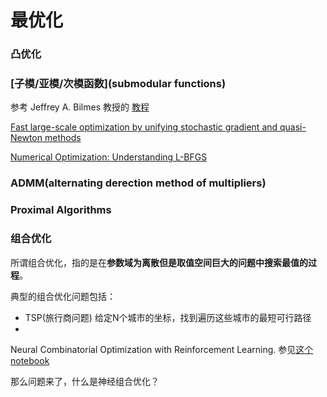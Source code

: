 # 最优化


### 凸优化



### [子模/亚模/次模函数](submodular functions)

参考 Jeffrey A. Bilmes 教授的 [教程](http://j.ee.washington.edu/~bilmes/classes/ee596b_spring_2014/)


[Fast large-scale optimization by unifying stochastic gradient and quasi-Newton methods](http://arxiv.org/pdf/1311.2115v7.pdf)


[Numerical Optimization: Understanding L-BFGS](http://aria42.com/blog/2014/12/understanding-lbfgs/)

### ADMM(alternating derection method of multipliers)


### Proximal Algorithms


### 组合优化

所谓组合优化，指的是在**参数域为离散但是取值空间巨大的问题中搜索最值的过程**。

典型的组合优化问题包括：
* TSP(旅行商问题)
   给定N个城市的坐标，找到遍历这些城市的最短可行路径
* 


Neural Combinatorial Optimization with Reinforcement Learning.
参见[这个 notebook](https://github.com/higgsfield/np-hard-deep-reinforcement-learning/blob/master/Neural%20Combinatorial%20Optimization.ipynb)

那么问题来了，什么是神经组合优化？



